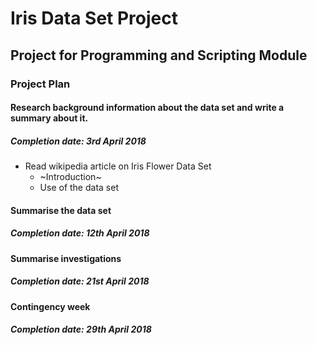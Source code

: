 # Iris Data Set Project


## Project for Programming and Scripting Module


### Project Plan
#### Research background information about the data set and write a summary about it.
##### Completion date: 3rd April 2018
* Read wikipedia article on Iris Flower Data Set
    * ~Introduction~
    * Use of the data set

#### Summarise the data set
##### Completion date: 12th April 2018


#### Summarise investigations
##### Completion date: 21st April 2018


#### Contingency week
##### Completion date: 29th April 2018

